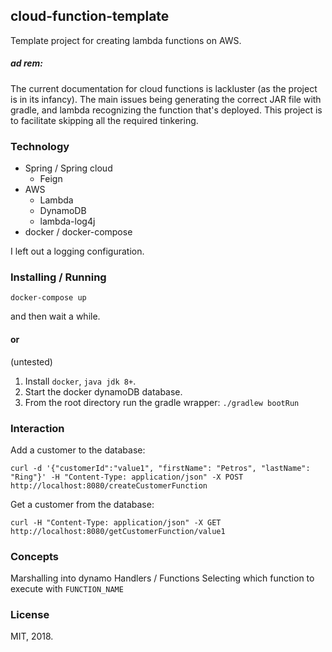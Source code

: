 cloud-function-template
---

Template project for creating lambda functions on AWS.

##### _ad rem:_
The current documentation for cloud functions is lackluster (as the project is in its infancy). The main issues being generating the correct JAR file with gradle, and lambda recognizing the function that's deployed. This project is to facilitate skipping all the required tinkering.

### Technology
* Spring / Spring cloud
    * Feign
* AWS
    * Lambda
    * DynamoDB
    * lambda-log4j
* docker / docker-compose

I left out a logging configuration.

### Installing / Running
```
docker-compose up
```
and then wait a while.

#### or
(untested)
1) Install `docker`, `java jdk 8+`.
2) Start the docker dynamoDB database.
3) From the root directory run the gradle wrapper: `./gradlew bootRun`

### Interaction

Add a customer to the database:
```
curl -d '{"customerId":"value1", "firstName": "Petros", "lastName": "Ring"}' -H "Content-Type: application/json" -X POST http://localhost:8080/createCustomerFunction
```

Get a customer from the database:
```
curl -H "Content-Type: application/json" -X GET http://localhost:8080/getCustomerFunction/value1
```


### Concepts

Marshalling into dynamo
Handlers / Functions
Selecting which function to execute with `FUNCTION_NAME`


### License

MIT, 2018.